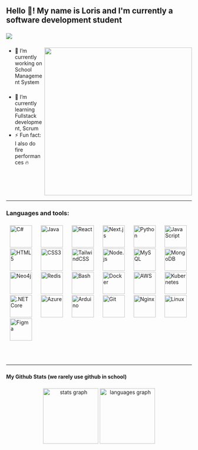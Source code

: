 <h2 align="left">Hello 👋! My name is Loris and I'm currently a software development student</h2>

###

<div align="left">
  <img src="https://visitor-badge.laobi.icu/badge?page_id=lorisjon.lorisjon&left_color=black&right_color=forestgreen&left_text=Profile%20vistors"  />
</div>

###
<img src="https://user-images.githubusercontent.com/74038190/212748842-9fcbad5b-6173-4175-8a61-521f3dbb7514.gif" align="right" width="400" />

<ul>

  ###

  
  <li>🔭 I’m currently working on School Management System</li>

  ###

  
  <li>🌱 I’m currently learning Fullstack development, Scrum</li>

<!--  ###

  
  <li>📫 How to reach me / my mail: loris.stahlberg@mail.ch</li> 

  ###-->

  
  <li>⚡ Fun fact: I also do fire performances 🔥</li>

  ###

  
</ul>




<br clear="all" />


---

###

<h3 align="left">Languages and tools:</h3>

###

<p align="left">
  <span style="padding: 10px"><img src="https://cdn.jsdelivr.net/gh/devicons/devicon/icons/csharp/csharp-original.svg" style="height:60px" alt="C#" /></span>
  <span style="padding: 10px"><img src="https://cdn.jsdelivr.net/gh/devicons/devicon/icons/java/java-original.svg" style="height:60px" alt="Java" /></span>
  <span style="padding: 10px"><img src="https://cdn.jsdelivr.net/gh/devicons/devicon/icons/react/react-original.svg" style="height:60px" alt="React" /></span>
  <span style="padding: 10px"><img src="https://cdn.jsdelivr.net/gh/devicons/devicon/icons/nextjs/nextjs-original.svg" style="height:60px" alt="Next.js" /></span>
  <span style="padding: 10px"><img src="https://cdn.jsdelivr.net/gh/devicons/devicon/icons/python/python-original.svg" style="height:60px" alt="Python" /></span>
  <span style="padding: 10px"><img src="https://cdn.jsdelivr.net/gh/devicons/devicon/icons/javascript/javascript-original.svg" style="height:60px" alt="JavaScript" /></span>
  <span style="padding: 10px"><img src="https://cdn.jsdelivr.net/gh/devicons/devicon/icons/html5/html5-original.svg" style="height:60px" alt="HTML5" /></span>
  <span style="padding: 10px"><img src="https://cdn.jsdelivr.net/gh/devicons/devicon/icons/css3/css3-original.svg" style="height:60px" alt="CSS3" /></span>
  <span style="padding: 10px"><img src="https://cdn.jsdelivr.net/gh/devicons/devicon/icons/tailwindcss/tailwindcss-original-wordmark.svg" style="height:60px" alt="TailwindCSS" /></span>
  <span style="padding: 10px"><img src="https://cdn.jsdelivr.net/gh/devicons/devicon/icons/nodejs/nodejs-original.svg" style="height:60px" alt="Node.js" /></span>
  <span style="padding: 10px"><img src="https://cdn.jsdelivr.net/gh/devicons/devicon/icons/mysql/mysql-original.svg" style="height:60px" alt="MySQL" /></span>
  <span style="padding: 10px"><img src="https://cdn.jsdelivr.net/gh/devicons/devicon/icons/mongodb/mongodb-original.svg" style="height:60px" alt="MongoDB" /></span>
  <span style="padding: 10px"><img src="https://cdn.jsdelivr.net/gh/devicons/devicon/icons/neo4j/neo4j-original.svg" style="height:60px" alt="Neo4j" /></span>
  <span style="padding: 10px"><img src="https://cdn.jsdelivr.net/gh/devicons/devicon/icons/redis/redis-original.svg" style="height:60px" alt="Redis" /></span>
  <span style="padding: 10px"><img src="https://cdn.jsdelivr.net/gh/devicons/devicon/icons/bash/bash-original.svg" style="height:60px" alt="Bash" /></span>
  <span style="padding: 10px"><img src="https://cdn.jsdelivr.net/gh/devicons/devicon/icons/docker/docker-original.svg" style="height:60px" alt="Docker" /></span>
  <span style="padding: 10px"><img src="https://cdn.jsdelivr.net/gh/devicons/devicon/icons/amazonwebservices/amazonwebservices-line-wordmark.svg" style="height:60px" alt="AWS" /></span>
  <span style="padding: 10px"><img src="https://cdn.jsdelivr.net/gh/devicons/devicon/icons/kubernetes/kubernetes-plain.svg" style="height:60px" alt="Kubernetes" /></span>
  <span style="padding: 10px"><img src="https://cdn.jsdelivr.net/gh/devicons/devicon/icons/dotnetcore/dotnetcore-original.svg" style="height:60px" alt=".NET Core" /></span>
  <span style="padding: 10px"><img src="https://cdn.jsdelivr.net/gh/devicons/devicon/icons/azure/azure-original.svg" style="height:60px" alt="Azure" /></span>
  <span style="padding: 10px"><img src="https://cdn.jsdelivr.net/gh/devicons/devicon/icons/arduino/arduino-original.svg" style="height:60px" alt="Arduino" /></span>
  <span style="padding: 10px"><img src="https://cdn.jsdelivr.net/gh/devicons/devicon/icons/git/git-original.svg" style="height:60px" alt="Git" /></span>
  <span style="padding: 10px"><img src="https://cdn.jsdelivr.net/gh/devicons/devicon/icons/nginx/nginx-original.svg" style="height:60px" alt="Nginx" /></span>
  <span style="padding: 10px"><img src="https://cdn.jsdelivr.net/gh/devicons/devicon/icons/linux/linux-original.svg" style="height:60px" alt="Linux" /></span>
  <span style="padding: 10px"><img src="https://cdn.jsdelivr.net/gh/devicons/devicon/icons/figma/figma-original.svg" style="height:60px" alt="Figma" /></span>
</p>




<br>
<br>

---

###

<h4 align="left">My Github Stats (we rarely use github in school)</h4>

###

<div align="center">
  <img src="https://github-readme-stats.vercel.app/api?username=lorisjon&hide_title=false&hide_rank=false&show_icons=true&include_all_commits=true&count_private=true&disable_animations=false&theme=dracula&locale=en&hide_border=false&order=1" height="150" alt="stats graph"  />
  <img src="https://github-readme-stats.vercel.app/api/top-langs?username=lorisjon&locale=en&hide_title=false&layout=compact&card_width=320&langs_count=5&theme=dracula&hide_border=false&order=2" height="150" alt="languages graph"  />
</div>

###
